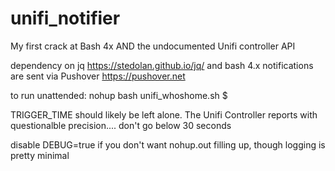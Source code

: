 # unifi_notifier

My first crack at Bash 4x AND the undocumented Unifi controller API



dependency on jq  https://stedolan.github.io/jq/ and bash 4.x
notifications are sent via Pushover https://pushover.net 

to run unattended: nohup bash unifi_whoshome.sh $ 

TRIGGER_TIME should likely be left alone.  The Unifi Controller reports with questionalble precision.... don't go below 30 seconds

disable DEBUG=true if you don't want nohup.out filling up, though logging is pretty minimal
